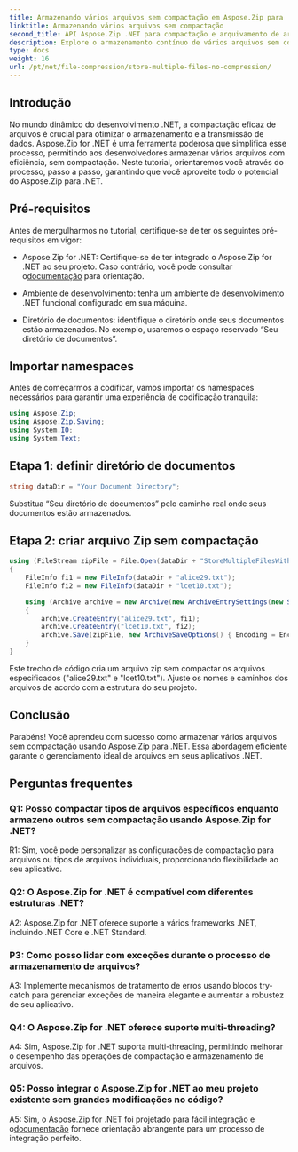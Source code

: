 ```yaml
---
title: Armazenando vários arquivos sem compactação em Aspose.Zip para .NET
linktitle: Armazenando vários arquivos sem compactação
second_title: API Aspose.Zip .NET para compactação e arquivamento de arquivos
description: Explore o armazenamento contínuo de vários arquivos sem compactação no Aspose.Zip for .NET. Otimize seus aplicativos .NET para gerenciamento eficiente de arquivos com este guia passo a passo.
type: docs
weight: 16
url: /pt/net/file-compression/store-multiple-files-no-compression/
---
```

## Introdução

No mundo dinâmico do desenvolvimento .NET, a compactação eficaz de arquivos é crucial para otimizar o armazenamento e a transmissão de dados. Aspose.Zip for .NET é uma ferramenta poderosa que simplifica esse processo, permitindo aos desenvolvedores armazenar vários arquivos com eficiência, sem compactação. Neste tutorial, orientaremos você através do processo, passo a passo, garantindo que você aproveite todo o potencial do Aspose.Zip para .NET.

## Pré-requisitos

Antes de mergulharmos no tutorial, certifique-se de ter os seguintes pré-requisitos em vigor:

- Aspose.Zip for .NET: Certifique-se de ter integrado o Aspose.Zip for .NET ao seu projeto. Caso contrário, você pode consultar o[documentação](https://reference.aspose.com/zip/net/) para orientação.

- Ambiente de desenvolvimento: tenha um ambiente de desenvolvimento .NET funcional configurado em sua máquina.

- Diretório de documentos: identifique o diretório onde seus documentos estão armazenados. No exemplo, usaremos o espaço reservado “Seu diretório de documentos”.

## Importar namespaces

Antes de começarmos a codificar, vamos importar os namespaces necessários para garantir uma experiência de codificação tranquila:

```csharp
using Aspose.Zip;
using Aspose.Zip.Saving;
using System.IO;
using System.Text;
```

## Etapa 1: definir diretório de documentos

```csharp
string dataDir = "Your Document Directory";
```

Substitua “Seu diretório de documentos” pelo caminho real onde seus documentos estão armazenados.

## Etapa 2: criar arquivo Zip sem compactação

```csharp
using (FileStream zipFile = File.Open(dataDir + "StoreMultipleFilesWithoutCompression_out.zip", FileMode.Create))
{
    FileInfo fi1 = new FileInfo(dataDir + "alice29.txt");
    FileInfo fi2 = new FileInfo(dataDir + "lcet10.txt");

    using (Archive archive = new Archive(new ArchiveEntrySettings(new StoreCompressionSettings())))
    {
        archive.CreateEntry("alice29.txt", fi1);
        archive.CreateEntry("lcet10.txt", fi2);
        archive.Save(zipFile, new ArchiveSaveOptions() { Encoding = Encoding.ASCII });
    }
}
```

Este trecho de código cria um arquivo zip sem compactar os arquivos especificados ("alice29.txt" e "lcet10.txt"). Ajuste os nomes e caminhos dos arquivos de acordo com a estrutura do seu projeto.

## Conclusão

Parabéns! Você aprendeu com sucesso como armazenar vários arquivos sem compactação usando Aspose.Zip para .NET. Essa abordagem eficiente garante o gerenciamento ideal de arquivos em seus aplicativos .NET.

## Perguntas frequentes

### Q1: Posso compactar tipos de arquivos específicos enquanto armazeno outros sem compactação usando Aspose.Zip for .NET?

R1: Sim, você pode personalizar as configurações de compactação para arquivos ou tipos de arquivos individuais, proporcionando flexibilidade ao seu aplicativo.

### Q2: O Aspose.Zip for .NET é compatível com diferentes estruturas .NET?

A2: Aspose.Zip for .NET oferece suporte a vários frameworks .NET, incluindo .NET Core e .NET Standard.

### P3: Como posso lidar com exceções durante o processo de armazenamento de arquivos?

A3: Implemente mecanismos de tratamento de erros usando blocos try-catch para gerenciar exceções de maneira elegante e aumentar a robustez de seu aplicativo.

### Q4: O Aspose.Zip for .NET oferece suporte multi-threading?

A4: Sim, Aspose.Zip for .NET suporta multi-threading, permitindo melhorar o desempenho das operações de compactação e armazenamento de arquivos.

### Q5: Posso integrar o Aspose.Zip for .NET ao meu projeto existente sem grandes modificações no código?

 A5: Sim, o Aspose.Zip for .NET foi projetado para fácil integração e o[documentação](https://reference.aspose.com/zip/net/) fornece orientação abrangente para um processo de integração perfeito.